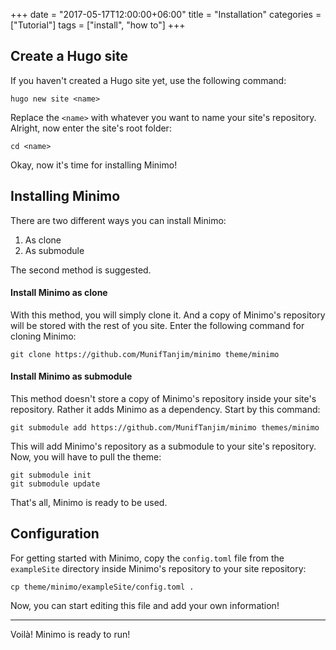 +++
date = "2017-05-17T12:00:00+06:00"
title = "Installation"
categories = ["Tutorial"]
tags = ["install", "how to"]
+++
## Create a Hugo site

If you haven't created a Hugo site yet, use the following command:

    hugo new site <name>

Replace the `<name>` with whatever you want to name your site's repository. Alright, now enter the site's root folder:

    cd <name>

Okay, now it's time for installing Minimo!

## Installing Minimo

There are two different ways you can install Minimo:

1. As clone
2. As submodule

The second method is suggested.

#### Install Minimo as clone

With this method, you will simply clone it. And a copy of Minimo's repository will be stored with the rest of you site. Enter the following command for cloning Minimo:

    git clone https://github.com/MunifTanjim/minimo theme/minimo

#### Install Minimo as submodule

This method doesn't store a copy of Minimo's repository inside your site's repository. Rather it adds Minimo as a dependency. Start by this command:

    git submodule add https://github.com/MunifTanjim/minimo themes/minimo

This will add Minimo's repository as a submodule to your site's repository. Now, you will have to pull the theme:

    git submodule init
    git submodule update

That's all, Minimo is ready to be used.

## Configuration

For getting started with Minimo, copy the `config.toml` file from the `exampleSite` directory inside Minimo's repository to your site repository:

    cp theme/minimo/exampleSite/config.toml .

Now, you can start editing this file and add your own information!

-------------

Voilà! Minimo is ready to run!
